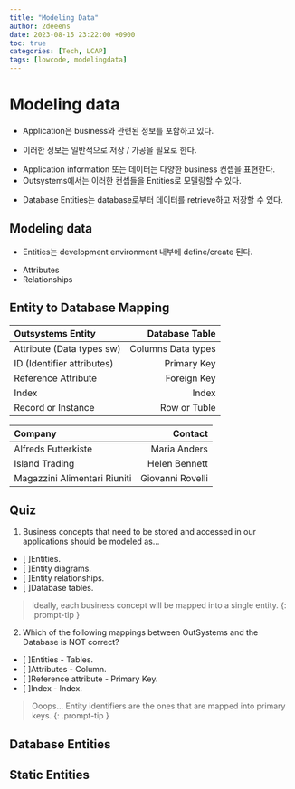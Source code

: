 ```yaml
---
title: "Modeling Data"
author: 2deeens
date: 2023-08-15 23:22:00 +0900
toc: true
categories: [Tech, LCAP]
tags: [lowcode, modelingdata]
---
```


# Modeling data

- Application은 business와 관련된 정보를 포함하고 있다.
 + 이러한 정보는 일반적으로 저장 / 가공을 필요로 한다.
- Application information 또는 데이터는 다양한 business 컨셉을 표현한다.
- Outsystems에서는 이러한 컨셉들을 Entities로 모델링할 수 있다.
 + Database Entities는 database로부터 데이터를 retrieve하고 저장할 수 있다.

## Modeling data
- Entities는 development environment 내부에 define/create 된다.
 + Attributes
 + Relationships

## Entity to Database Mapping
| Outsystems Entity            | Database Table          | 
|:-----------------------------|------------------------:|
| Attribute (Data types sw)    | Columns Data types      |
| ID (Identifier attributes)   | Primary Key             |
| Reference Attribute          | Foreign Key             |
| Index                        | Index                   |
| Record or Instance           | Row or Tuble            |

| Company                      | Contact          |
|:-----------------------------|-----------------:|
| Alfreds Futterkiste          | Maria Anders     |
| Island Trading               | Helen Bennett    |
| Magazzini Alimentari Riuniti | Giovanni Rovelli |

## Quiz
1. Business concepts that need to be stored and accessed in our applications should be modeled as...

- [ ]Entities.
- [ ]Entity diagrams.
- [ ]Entity relationships.
- [ ]Database tables.

> Ideally, each business concept will be mapped into a single entity.
{: .prompt-tip }

2. Which of the following mappings between OutSystems and the Database is NOT correct?

- [ ]Entities - Tables.
- [ ]Attributes - Column.
- [ ]Reference attribute - Primary Key.
- [ ]Index - Index.

> Ooops... Entity identifiers are the ones that are mapped into primary keys.
{: .prompt-tip }


## Database Entities

## Static Entities
